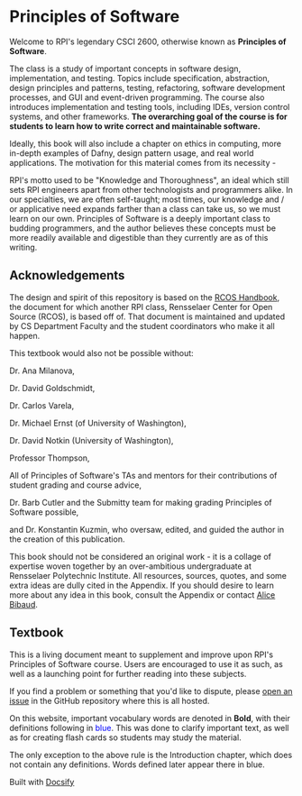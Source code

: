 # Principles of Software

Welcome to RPI's legendary CSCI 2600, otherwise known as **Principles of Software**.

The class is a study of important concepts in software design, implementation, and testing. 
Topics include specification, abstraction, design principles and patterns, testing, refactoring, software 
development processes, and GUI and event-driven programming. The course also introduces implementation and 
testing tools, including IDEs, version control systems, and other frameworks. **The overarching goal of the course 
is for students to learn how to write correct and maintainable software.**

Ideally, this book will also include a chapter on ethics in computing, more in-depth examples of Dafny, design pattern
usage, and real world applications.  The motivation for this material comes from its necessity -

RPI's motto used to be "Knowledge and Thoroughness", an ideal which still sets RPI engineers apart from other
technologists and programmers alike.  In our specialties, we are often self-taught; most times,
our knowledge and / or applicative need expands farther than a class can take us, so we must learn on our own.
Principles of Software is a deeply important class to budding programmers, and the author believes these concepts
must be more readily available and digestible than they currently are as of this writing.

## Acknowledgements

The design and spirit of this repository is based on the [RCOS Handbook](https://handbook.rcos.io/#/), the document for which another RPI class, Rensselaer Center for Open Source (RCOS), is based off of.  That document is maintained and updated by CS Department Faculty and the student coordinators who make it all happen.

This textbook would also not be possible without:

Dr. Ana Milanova,

Dr. David Goldschmidt,

Dr. Carlos Varela,

Dr. Michael Ernst (of University of Washington),

Dr. David Notkin (University of Washington),

Professor Thompson,

All of Principles of Software's TAs and mentors for their contributions of student grading and course advice,

Dr. Barb Cutler and the Submitty team for making grading Principles of Software possible,

and Dr. Konstantin Kuzmin, who oversaw, edited, and guided the author in the creation of this publication.

This book should not be considered an original work - it is a collage of expertise woven together by an over-ambitious undergraduate at Rensselaer Polytechnic Institute.  All resources, sources, quotes, and some extra ideas are dully cited in the Appendix.  If you should desire to learn more about any idea in this book, consult the Appendix or contact [Alice Bibaud](alice.bibaud@gmail.com). 

## Textbook

This is a living document meant to supplement and improve upon RPI's Principles of Software course.  Users are encouraged to use it as such, as well as a launching point for further reading into these subjects.

If you find a problem or something that you'd like to dispute, please [open an issue](https://github.com/alicebibaud/Principles-of-Software/issues/new) in the GitHub repository where this is all hosted.

On this website, important vocabulary words are denoted in **Bold**, with their definitions following in <span style="color:blue;">blue</span>.  This was done to clarify important text, as well as for creating flash cards so students may study the material.

The only exception to the above rule is the Introduction chapter, which does not contain any definitions.  Words defined later appear there in blue.

Built with [Docsify](https://docsify.js.org)
